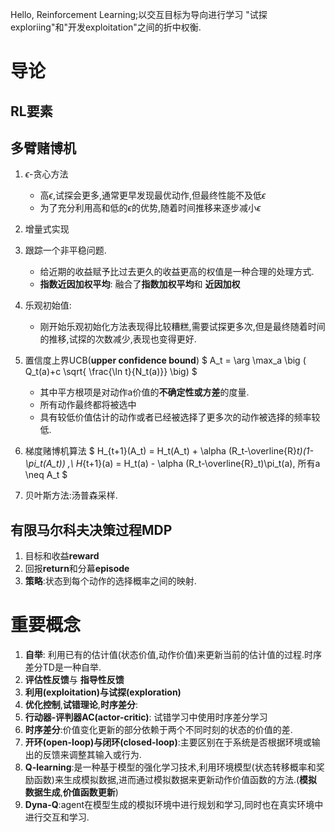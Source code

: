<!--
 * @Author: renjie renjie_dlut2016@163.com
 * @Date: 2024-07-29 16:17:58
 * @LastEditors: renjie renjie_dlut2016@163.com
 * @LastEditTime: 2024-08-08 20:19:22
 * @FilePath: /Simple_Reinforcement_Learning/RL_test/readme.md
 * @Description: 这是默认设置,请设置`customMade`, 打开koroFileHeader查看配置 进行设置: https://github.com/OBKoro1/koro1FileHeader/wiki/%E9%85%8D%E7%BD%AE
-->
Hello, Reinforcement Learning;以交互目标为导向进行学习
"试探exploriing"和"开发exploitation"之间的折中权衡.
# 导论
## RL要素
## 多臂赌博机
1. $\epsilon$-贪心方法
    - 高$\epsilon$,试探会更多,通常更早发现最优动作,但最终性能不及低$\epsilon$
    - 为了充分利用高和低的$\epsilon$的优势,随着时间推移来逐步减小$\epsilon$

2. 增量式实现
3. 跟踪一个非平稳问题.
   - 给近期的收益赋予比过去更久的收益更高的权值是一种合理的处理方式.
   - **指数近因加权平均**: 融合了**指数加权平均**和 **近因加权**
4. 乐观初始值:
   - 刚开始乐观初始化方法表现得比较糟糕,需要试探更多次,但是最终随着时间的推移,试探的次数减少,表现也变得更好.
5. 置信度上界UCB(**upper confidence bound**)
   $ A_t = \arg \max_a \big ( Q_t(a)+c \sqrt{ \frac{\ln t}{N_t(a)}} \big) $
   - 其中平方根项是对动作a价值的**不确定性或方差**的度量.
   - 所有动作最终都将被选中
   - 具有较低价值估计的动作或者已经被选择了更多次的动作被选择的频率较低.
6. 梯度赌博机算法
    $
        H_{t+1}(A_t) = H_t(A_t) + \alpha (R_t-\overline{R}_t)(1-\pi_t(A_t)) ,\\
        H_{t+1}(a) = H_t(a) - \alpha (R_t-\overline{R}_t)\pi_t(a),  所有a \neq A_t
    $
7. 贝叶斯方法:汤普森采样.
## 有限马尔科夫决策过程MDP
1. 目标和收益**reward**
2. 回报**return**和分幕**episode**
3. **策略**:状态到每个动作的选择概率之间的映射.
# 重要概念
1. **自举**: 利用已有的估计值(状态价值,动作价值)来更新当前的估计值的过程.时序差分TD是一种自举.
2. **评估性反馈**与 **指导性反馈**
3. **利用(exploitation)**与**试探(exploration)**
4. **优化控制**,**试错理论**,**时序差分**:
5. **行动器-评判器AC(actor-critic)**: 试错学习中使用时序差分学习
6. **时序差分**:价值变化更新的部分依赖于两个不同时刻的状态的价值的差.
7. **开环(open-loop)**与**闭环(closed-loop)**:主要区别在于系统是否根据环境或输出的反馈来调整其输入或行为.
8. **Q-learning**:是一种基于模型的强化学习技术,利用环境模型(状态转移概率和奖励函数)来生成模拟数据,进而通过模拟数据来更新动作价值函数的方法.(**模拟数据生成**,**价值函数更新**)
9. **Dyna-Q**:agent在模型生成的模拟环境中进行规划和学习,同时也在真实环境中进行交互和学习.